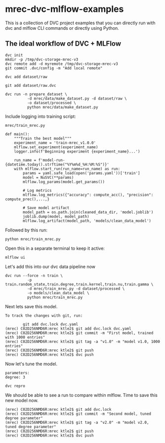 # mrec-dvc-mlflow-examples
This is a collection of DVC project examples that you can directly run with dvc and mlflow CLI commands or directly
 using
 Python.

 ## The ideal workflow of DVC + MLFlow
```
dvc init
mkdir -p /tmp/dvc-storage-mrec-v3
dvc remote add -d myremote /tmp/dvc-storage-mrec-v3
git commit .dvc/config -m "Add local remote"

dvc add dataset/raw

git add dataset/raw.dvc

dvc run -n prepare_dataset \
          -d mrec/data/make_dataset.py -d dataset/raw \
          -o dataset/processed \
          python mrec/data/make_dataset.py
```

Include logging into training script:
```
mrec/train_mrec.py

def main():
    """Train the best model"""
    experiment_name = 'train-mrec_v1.0.0'
    mlflow.set_experiment(experiment_name)
    logger.info(f'Beginning experiment {experiment_name}...')

    run_name = f'model-run-{datetime.today().strftime("%Y%m%d_%H:%M:%S")}'
    with mlflow.start_run(run_name=run_name) as run:
        params = yaml.safe_load(open('params.yaml'))['train']
        model = NuSVC(**params)
        mlflow.log_params(model.get_params())

        # Log metrics
        mlflow.log_metrics({"accuracy": compute_acc(), "precision": compute_prec(),...,}

        # Save model artifact
        model_path = os.path.join(cleaned_data_dir, 'model.joblib')
        joblib.dump(model, model_path)
        mlflow.log_artifact(model_path, 'models/clean_data_model')
```

Followed by this run:
```
python mrec/train_mrec.py
```
Open this in a separate terminal to keep it active:
```
mlflow ui
```

Let's add this into our dvc data pipeline now
```
dvc run --force -n train \
		  -p train.random_state,train.degree,train.kernel,train.nu,train.gamma \
          -d mrec/train_mrec.py -d dataset/processed \
          -o models/clean_data_model \
          python mrec/train_mrec.py
```

Next lets save this model.
```
To track the changes with git, run:

        git add dvc.lock dvc.yaml
(mrec) C02D256NMD6R:mrec ktle2$ git add dvc.lock dvc.yaml
(mrec) C02D256NMD6R:mrec ktle2$ git commit -m "First model, trained with 1000 entries"
(mrec) C02D256NMD6R:mrec ktle2$ git tag -a "v1.0" -m "model v1.0, 1000 entries"
(mrec) C02D256NMD6R:mrec ktle2$ git push
(mrec) C02D256NMD6R:mrec ktle2$ dvc push
```
Now let's tune the model.
```
parameters:
degree: 3
```
```
dvc repro
```
We should be able to see a run to compare within mlflow.
Time to save this new model now.
```
(mrec) C02D256NMD6R:mrec ktle2$ git add dvc.lock
(mrec) C02D256NMD6R:mrec ktle2$ git commit -m "Second model, tuned degree parameter"
(mrec) C02D256NMD6R:mrec ktle2$ git tag -a "v2.0" -m "model v2.0, tuned degree parameter"
(mrec) C02D256NMD6R:mrec ktle2$ git push
(mrec) C02D256NMD6R:mrec ktle2$ dvc push
```
